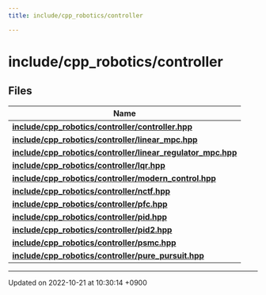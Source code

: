 ```yaml
---
title: include/cpp_robotics/controller

---
```


# include/cpp_robotics/controller



## Files

| Name           |
| -------------- |
| **[include/cpp_robotics/controller/controller.hpp](/cpp_robotics/doxybook/Files/controller_8hpp/#file-controller.hpp)**  |
| **[include/cpp_robotics/controller/linear_mpc.hpp](/cpp_robotics/doxybook/Files/linear__mpc_8hpp/#file-linear-mpc.hpp)**  |
| **[include/cpp_robotics/controller/linear_regulator_mpc.hpp](/cpp_robotics/doxybook/Files/linear__regulator__mpc_8hpp/#file-linear-regulator-mpc.hpp)**  |
| **[include/cpp_robotics/controller/lqr.hpp](/cpp_robotics/doxybook/Files/lqr_8hpp/#file-lqr.hpp)**  |
| **[include/cpp_robotics/controller/modern_control.hpp](/cpp_robotics/doxybook/Files/modern__control_8hpp/#file-modern-control.hpp)**  |
| **[include/cpp_robotics/controller/nctf.hpp](/cpp_robotics/doxybook/Files/nctf_8hpp/#file-nctf.hpp)**  |
| **[include/cpp_robotics/controller/pfc.hpp](/cpp_robotics/doxybook/Files/pfc_8hpp/#file-pfc.hpp)**  |
| **[include/cpp_robotics/controller/pid.hpp](/cpp_robotics/doxybook/Files/pid_8hpp/#file-pid.hpp)**  |
| **[include/cpp_robotics/controller/pid2.hpp](/cpp_robotics/doxybook/Files/pid2_8hpp/#file-pid2.hpp)**  |
| **[include/cpp_robotics/controller/psmc.hpp](/cpp_robotics/doxybook/Files/psmc_8hpp/#file-psmc.hpp)**  |
| **[include/cpp_robotics/controller/pure_pursuit.hpp](/cpp_robotics/doxybook/Files/pure__pursuit_8hpp/#file-pure-pursuit.hpp)**  |






-------------------------------

Updated on 2022-10-21 at 10:30:14 +0900
